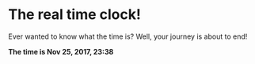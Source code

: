 # The real time clock!

Ever wanted to know what the time is? Well, your journey is about to end!

**The time is Nov 25, 2017, 23:38**